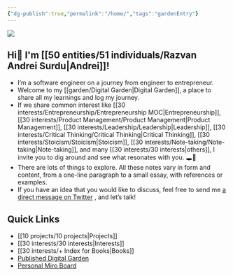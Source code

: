 ```yaml
---
{"dg-publish":true,"permalink":"/home/","tags":"gardenEntry"}
---
```



![](https://i.imgur.com/v1LQMYT.png)

## Hi👋 I'm [[50 entities/51 individuals/Razvan Andrei Surdu|Andrei]]!
- I’m a software engineer on a journey from engineer to entrepreneur.
- Welcome to my [[garden/Digital Garden|Digital Garden]], a place to share all my learnings and log my journey.
- If we share common interest like [[30 interests/Entrepreneurship/Entrepreneurship MOC|Entrepreneurship]], [[30 interests/Product Management/Product Management|Product Management]], [[30 interests/Leadership/Leadership|Leadership]], [[30 interests/Critical Thinking/Critical Thinking|Critical Thinking]], [[30 interests/Stoicism/Stoicism|Stoicism]], [[30 interests/Note-taking/Note-taking|Note-taking]], and many [[30 interests/30 interests|others]], I invite you to dig around and see what resonates with you. 🕳🐇
- There are lots of things to explore. All these notes vary in form and content, from a one-line paragraph to a small essay, with references or examples.
- If you have an idea that you would like to discuss, feel free to send me [a direct message on Twitter](https://twitter.com/messages/compose?recipient_id=25110315) , and let’s talk!

## Quick Links
- [[10 projects/10 projects|Projects]]
- [[30 interests/30 interests|Interests]]
- [[30 interests/+ Index for Books|Books]]
- [Published Digital Garden](https://razvan-andrei-surdu.eu/)
- [Personal Miro Board](https://miro.com/app/board/o9J_lZjzMII=/)